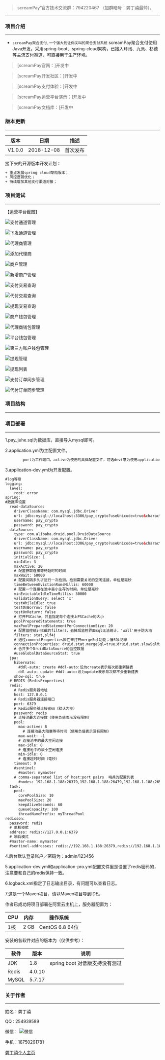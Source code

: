 >screamPay'官方技术交流群：794220467 （加群暗号：龚丁禧最帅）。

***

### 项目介绍
***

- `screamPay聚合支付,一个强大到让你尖叫的聚合支付系统` screamPay聚合支付使用Java开发，采用spring-boot、spring-cloud架构，已接入环讯、九派、杉德等主流支付渠道，可直接用于生产环境。

> [screamPay官网：]开发中

> [screamPay开发社区：]开发中

> [screamPay支付体验：]开发中

> [screamPay运营平台演示：]开发中

> [screamPay文档库：]开发中

### 版本更新
***

版本 |日期 |描述
------- | ------- | -------
V1.0.0 |2018-12-08 |首次发布

接下来的开源版本开发计划：
```html
+ 重点发展spring cloud架构版本；
+ 风控逻辑优化；
+ 持续增加其他支付渠道对接；
```

### 项目测试
------------



【运营平台截图】

![支付通道管理](http://star.agcde.xyz/wp-content/uploads/2018/12/%E5%B1%8F%E5%B9%95%E5%BF%AB%E7%85%A7-2018-12-08-%E4%B8%8B%E5%8D%883.32.02.png "screamPay运营平台")

![下发通道管理](http://star.agcde.xyz/wp-content/uploads/2018/12/%E5%B1%8F%E5%B9%95%E5%BF%AB%E7%85%A7-2018-12-08-%E4%B8%8B%E5%8D%883.32.38.png "screamPay运营平台")

![代理商管理](http://star.agcde.xyz/wp-content/uploads/2018/12/%E5%B1%8F%E5%B9%95%E5%BF%AB%E7%85%A7-2018-12-08-%E4%B8%8B%E5%8D%883.33.14.png  "screamPay运营平台")

![添加代理商](http://star.agcde.xyz/wp-content/uploads/2018/12/%E5%B1%8F%E5%B9%95%E5%BF%AB%E7%85%A7-2018-12-08-%E4%B8%8B%E5%8D%883.33.46.png "screamPay运营平台")

![商户管理](http://star.agcde.xyz/wp-content/uploads/2018/12/%E5%B1%8F%E5%B9%95%E5%BF%AB%E7%85%A7-2018-12-08-%E4%B8%8B%E5%8D%883.34.29.png  "screamPay运营平台")

![新增商户管理](http://star.agcde.xyz/wp-content/uploads/2018/12/%E5%B1%8F%E5%B9%95%E5%BF%AB%E7%85%A7-2018-12-08-%E4%B8%8B%E5%8D%883.34.52.png  "screamPay运营平台")

![支付交易查询](http://star.agcde.xyz/wp-content/uploads/2018/12/%E5%B1%8F%E5%B9%95%E5%BF%AB%E7%85%A7-2018-12-08-%E4%B8%8B%E5%8D%883.35.13.png  "screamPay运营平台")

![代付交易查询](http://star.agcde.xyz/wp-content/uploads/2018/12/%E5%B1%8F%E5%B9%95%E5%BF%AB%E7%85%A7-2018-12-08-%E4%B8%8B%E5%8D%883.35.26.png  "screamPay运营平台")

![提现交易查询](http://star.agcde.xyz/wp-content/uploads/2018/12/%E5%B1%8F%E5%B9%95%E5%BF%AB%E7%85%A7-2018-12-08-%E4%B8%8B%E5%8D%883.35.41.png  "screamPay运营平台")

![商户钱包管理](http://star.agcde.xyz/wp-content/uploads/2018/12/%E5%B1%8F%E5%B9%95%E5%BF%AB%E7%85%A7-2018-12-08-%E4%B8%8B%E5%8D%883.35.58.png  "screamPay运营平台")

![代理商钱包管理](http://star.agcde.xyz/wp-content/uploads/2018/12/%E5%B1%8F%E5%B9%95%E5%BF%AB%E7%85%A7-2018-12-08-%E4%B8%8B%E5%8D%883.36.12.png  "screamPay运营平台")

![平台钱包管理](http://star.agcde.xyz/wp-content/uploads/2018/12/%E5%B1%8F%E5%B9%95%E5%BF%AB%E7%85%A7-2018-12-08-%E4%B8%8B%E5%8D%883.36.20.png  "screamPay运营平台")

![第三方账户钱包管理](http://star.agcde.xyz/wp-content/uploads/2018/12/%E5%B1%8F%E5%B9%95%E5%BF%AB%E7%85%A7-2018-12-08-%E4%B8%8B%E5%8D%883.36.38.png  "screamPay运营平台")

![提现管理](http://star.agcde.xyz/wp-content/uploads/2018/12/%E5%B1%8F%E5%B9%95%E5%BF%AB%E7%85%A7-2018-12-08-%E4%B8%8B%E5%8D%883.36.52.png "screamPay运营平台")

![提现列表](http://star.agcde.xyz/wp-content/uploads/2018/12/%E5%B1%8F%E5%B9%95%E5%BF%AB%E7%85%A7-2018-12-08-%E4%B8%8B%E5%8D%883.37.03.png  "screamPay运营平台")

![支付订单同步管理](http://star.agcde.xyz/wp-content/uploads/2018/12/%E5%B1%8F%E5%B9%95%E5%BF%AB%E7%85%A7-2018-12-08-%E4%B8%8B%E5%8D%883.37.17.png "screamPay运营平台")

![代付订单同步管理](http://star.agcde.xyz/wp-content/uploads/2018/12/%E5%B1%8F%E5%B9%95%E5%BF%AB%E7%85%A7-2018-12-08-%E4%B8%8B%E5%8D%883.37.38.png "screamPay运营平台")


### 项目结构
***


### 项目部署
***
1.pay_juhe.sql为数据库，直接导入mysql即可。

2.application.yml为主配置文件。
```html
        port为工作端口，active为使用的具体配置文件，可选dev(意为使用application-dev.yml)和pro(意为使用application-pro.yml)。
```
3.application-dev.yml为开发配置。
```html
#log等级
logging:
  level:
    root: error
spring:
#数据库设置
  read-dataSource:
    driverClassName: com.mysql.jdbc.Driver
    url: jdbc:mysql://localhost:3306/pay_crypto?useUnicode=true&characterEncoding=utf8&useSSL=false&allowMultiQueries=true
    username: pay_crypto
    password: pay_crypto
  dataSource:
    type: com.alibaba.druid.pool.DruidDataSource
    driverClassName: com.mysql.jdbc.Driver
    url: jdbc:mysql://localhost:3306/pay_crypto?useUnicode=true&characterEncoding=utf8&useSSL=false&allowMultiQueries=true
    username: pay_crypto
    password: pay_crypto
    initialSize: 1
    minIdle: 3
    maxActive: 20
    # 配置获取连接等待超时的时间
    maxWait: 60000
    # 配置间隔多久才进行一次检测，检测需要关闭的空闲连接，单位是毫秒
    timeBetweenEvictionRunsMillis: 60000
    # 配置一个连接在池中最小生存的时间，单位是毫秒
    minEvictableIdleTimeMillis: 30000
    validationQuery: select 'x'
    testWhileIdle: true
    testOnBorrow: false
    testOnReturn: false
    # 打开PSCache，并且指定每个连接上PSCache的大小
    poolPreparedStatements: true
    maxPoolPreparedStatementPerConnectionSize: 20
    # 配置监控统计拦截的filters，去掉后监控界面sql无法统计，'wall'用于防火墙
    filters: stat,slf4j
    # 通过connectProperties属性来打开mergeSql功能；慢SQL记录
    connectionProperties: druid.stat.mergeSql=true;druid.stat.slowSqlMillis=5000
    # 合并多个DruidDataSource的监控数据
    #useGlobalDataSourceStat: true
  jpa:
    hibernate:
      #ddl-auto: create #ddl-auto:设为create表示每次都重新建表
      ddl-auto: update #ddl-auto:设为update表示每次都不会重新建表
    show-sql: true
  # REDIS (RedisProperties)
  redis: 
    # Redis服务器地址
    host: 127.0.0.1
    # Redis服务器连接端口
    port: 6379  
    # Redis服务器连接密码（默认为空）
    password: redis  
    # 连接池最大连接数（使用负值表示没有限制）
    pool: 
      max-active: 8  
        # 连接池最大阻塞等待时间（使用负值表示没有限制）
      max-wait: -1  
      # 连接池中的最大空闲连接
      max-idle: 8  
      # 连接池中的最小空闲连接
      min-idle: 0  
      # 连接超时时间（毫秒）
    timeout: 0
    #sentinel: 
      #master: mymaster  
    # comma-separated list of host:port pairs  哨兵的配置列表  
      #nodes: 192.168.1.188:26379,192.168.1.188:26479,192.168.1.188:26579
  task: 
    pool: 
      corePoolSize: 10  
      maxPoolSize: 20  
      keepAliveSeconds: 60  
      queueCapacity: 100  
      threadNamePrefix: myThreadPool 
redisson:
  password: redis
  # 单机模式
  address: redis://127.0.0.1:6379
  # 哨兵模式
  #master-name: mymaster
  #sentinel-addresses: redis://192.168.1.188:26379,redis://192.168.1.188:26479,redis://192.168.1.188:26579
```
4.后台默认登录账户／密码为：admin/123456

5.application-dev.yml和application-pro.yml配置文件里是设置了redis密码的，注意要和自己的redis保持一致。
	
6.logback.xml指定了日志输出目录，有问题可以查看日志。

7.这是一个Maven项目，请以Maven项目导到IDE。


作者已成功将项目部署在阿里云主机上，服务器配置为：

| CPU  | 内存 | 操作系统
|---|---|---
|1核 | 2 GB | CentOS 6.8 64位

安装的各软件对应的版本为（仅供参考）：

| 软件  | 版本 | 说明
|---|---|---
|JDK | 1.8 | spring boot 对低版支持没有测过
|Redis| 4.0.10 | 
|MySQL | 5.7.17 |

### 关于作者
***
姓名：龚丁禧

QQ : 254939589

微信：
![微信](http://star.agcde.xyz/wp-content/uploads/2018/12/个人二维码.jpeg  "龚丁禧个人微信")


手机：18750261781

[龚丁禧个人主页](http://star.agcde.xyz "龚丁禧个人主页")
